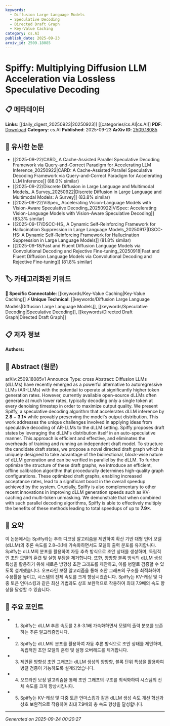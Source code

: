 ```yaml
---
keywords:
  - Diffusion Large Language Models
  - Speculative Decoding
  - Directed Draft Graph
  - Key-Value Caching
category: cs.AI
publish_date: 2025-09-23
arxiv_id: 2509.18085
---
```


<!-- KEYWORD_LINKING_METADATA:
{
  "processed_timestamp": "2025-09-24T00:20:27.792692",
  "vocabulary_version": "1.0",
  "selected_keywords": [
    "Diffusion Large Language Models",
    "Speculative Decoding",
    "Directed Draft Graph",
    "Key-Value Caching"
  ],
  "rejected_keywords": [],
  "similarity_scores": {
    "Diffusion Large Language Models": 0.78,
    "Speculative Decoding": 0.8,
    "Directed Draft Graph": 0.75,
    "Key-Value Caching": 0.77
  },
  "extraction_method": "AI_prompt_based",
  "budget_applied": true,
  "candidates_json": {
    "candidates": [
      {
        "surface": "Diffusion LLMs",
        "canonical": "Diffusion Large Language Models",
        "aliases": [
          "dLLMs"
        ],
        "category": "unique_technical",
        "rationale": "This represents a novel approach in language model architecture that is distinct from autoregressive models.",
        "novelty_score": 0.85,
        "connectivity_score": 0.65,
        "specificity_score": 0.9,
        "link_intent_score": 0.78
      },
      {
        "surface": "Speculative Decoding",
        "canonical": "Speculative Decoding",
        "aliases": [],
        "category": "unique_technical",
        "rationale": "A specific decoding strategy that enhances the performance of language models, relevant for linking with decoding techniques.",
        "novelty_score": 0.75,
        "connectivity_score": 0.7,
        "specificity_score": 0.85,
        "link_intent_score": 0.8
      },
      {
        "surface": "Directed Draft Graph",
        "canonical": "Directed Draft Graph",
        "aliases": [],
        "category": "unique_technical",
        "rationale": "A novel graph structure proposed for optimizing language model generation, useful for linking with graph-based methods.",
        "novelty_score": 0.8,
        "connectivity_score": 0.6,
        "specificity_score": 0.88,
        "link_intent_score": 0.75
      },
      {
        "surface": "KV-caching",
        "canonical": "Key-Value Caching",
        "aliases": [
          "KV-caching"
        ],
        "category": "specific_connectable",
        "rationale": "A known technique for improving model efficiency, relevant for linking with memory optimization strategies.",
        "novelty_score": 0.5,
        "connectivity_score": 0.85,
        "specificity_score": 0.7,
        "link_intent_score": 0.77
      }
    ],
    "ban_list_suggestions": [
      "autoregressive LLMs",
      "token generation rates",
      "output quality"
    ]
  },
  "decisions": [
    {
      "candidate_surface": "Diffusion LLMs",
      "resolved_canonical": "Diffusion Large Language Models",
      "decision": "linked",
      "scores": {
        "novelty": 0.85,
        "connectivity": 0.65,
        "specificity": 0.9,
        "link_intent": 0.78
      }
    },
    {
      "candidate_surface": "Speculative Decoding",
      "resolved_canonical": "Speculative Decoding",
      "decision": "linked",
      "scores": {
        "novelty": 0.75,
        "connectivity": 0.7,
        "specificity": 0.85,
        "link_intent": 0.8
      }
    },
    {
      "candidate_surface": "Directed Draft Graph",
      "resolved_canonical": "Directed Draft Graph",
      "decision": "linked",
      "scores": {
        "novelty": 0.8,
        "connectivity": 0.6,
        "specificity": 0.88,
        "link_intent": 0.75
      }
    },
    {
      "candidate_surface": "KV-caching",
      "resolved_canonical": "Key-Value Caching",
      "decision": "linked",
      "scores": {
        "novelty": 0.5,
        "connectivity": 0.85,
        "specificity": 0.7,
        "link_intent": 0.77
      }
    }
  ]
}
-->

# Spiffy: Multiplying Diffusion LLM Acceleration via Lossless Speculative Decoding

## 📋 메타데이터

**Links**: [[daily_digest_20250923|20250923]] [[categories/cs.AI|cs.AI]]
**PDF**: [Download](https://arxiv.org/pdf/2509.18085.pdf)
**Category**: cs.AI
**Published**: 2025-09-23
**ArXiv ID**: [2509.18085](https://arxiv.org/abs/2509.18085)

## 🔗 유사한 논문
- [[2025-09-22/CARD_ A Cache-Assisted Parallel Speculative Decoding Framework via Query-and-Correct Paradigm for Accelerating LLM Inference_20250922|CARD: A Cache-Assisted Parallel Speculative Decoding Framework via Query-and-Correct Paradigm for Accelerating LLM Inference]] (88.0% similar)
- [[2025-09-22/Discrete Diffusion in Large Language and Multimodal Models_ A Survey_20250922|Discrete Diffusion in Large Language and Multimodal Models: A Survey]] (83.8% similar)
- [[2025-09-22/ViSpec_ Accelerating Vision-Language Models with Vision-Aware Speculative Decoding_20250922|ViSpec: Accelerating Vision-Language Models with Vision-Aware Speculative Decoding]] (83.3% similar)
- [[2025-09-17/DSCC-HS_ A Dynamic Self-Reinforcing Framework for Hallucination Suppression in Large Language Models_20250917|DSCC-HS: A Dynamic Self-Reinforcing Framework for Hallucination Suppression in Large Language Models]] (81.8% similar)
- [[2025-09-18/Fast and Fluent Diffusion Language Models via Convolutional Decoding and Rejective Fine-tuning_20250918|Fast and Fluent Diffusion Language Models via Convolutional Decoding and Rejective Fine-tuning]] (81.8% similar)

## 🏷️ 카테고리화된 키워드
**🔗 Specific Connectable**: [[keywords/Key-Value Caching|Key-Value Caching]]
**⚡ Unique Technical**: [[keywords/Diffusion Large Language Models|Diffusion Large Language Models]], [[keywords/Speculative Decoding|Speculative Decoding]], [[keywords/Directed Draft Graph|Directed Draft Graph]]

## 📋 저자 정보

**Authors:** 

## 📄 Abstract (원문)

arXiv:2509.18085v1 Announce Type: cross 
Abstract: Diffusion LLMs (dLLMs) have recently emerged as a powerful alternative to autoregressive LLMs (AR-LLMs) with the potential to operate at significantly higher token generation rates. However, currently available open-source dLLMs often generate at much lower rates, typically decoding only a single token at every denoising timestep in order to maximize output quality. We present Spiffy, a speculative decoding algorithm that accelerates dLLM inference by $\mathbf{2.8{-}3.1\times}$ while provably preserving the model's output distribution. This work addresses the unique challenges involved in applying ideas from speculative decoding of AR-LLMs to the dLLM setting. Spiffy proposes draft states by leveraging the dLLM's distribution itself in an auto-speculative manner. This approach is efficient and effective, and eliminates the overheads of training and running an independent draft model. To structure the candidate draft states, we propose a novel directed draft graph which is uniquely designed to take advantage of the bidirectional, block-wise nature of dLLM generation and can be verified in parallel by the dLLM. To further optimize the structure of these draft graphs, we introduce an efficient, offline calibration algorithm that procedurally determines high-quality graph configurations. These optimized draft graphs, enabling increased acceptance rates, lead to a significant boost in the overall speedup achieved by the system. Crucially, Spiffy is also complementary to other recent innovations in improving dLLM generation speeds such as KV-caching and multi-token unmasking. We demonstrate that when combined with such parallel decoding algorithms, Spiffy is able to effectively multiply the benefits of these methods leading to total speedups of up to $\mathbf{7.9\times}$.

## 📝 요약

이 논문에서는 Spiffy라는 추측 디코딩 알고리즘을 제안하여 확산 기반 대형 언어 모델(dLLM)의 추론 속도를 2.8~3.1배 가속화하면서도 모델의 출력 분포를 유지합니다. Spiffy는 dLLM의 분포를 활용하여 자동 추측 방식으로 초안 상태를 생성하며, 독립적인 초안 모델의 훈련 및 실행 부담을 제거합니다. 또한, 양방향 블록 방식의 dLLM 생성 특성을 활용하기 위해 새로운 방향성 초안 그래프를 제안하고, 이를 병렬로 검증할 수 있도록 설계했습니다. 오프라인 보정 알고리즘을 통해 초안 그래프의 구조를 최적화하여 수용률을 높이고, 시스템의 전체 속도를 크게 향상시켰습니다. Spiffy는 KV-캐싱 및 다중 토큰 언마스킹과 같은 최신 기법과도 상호 보완적으로 작용하여 최대 7.9배의 속도 향상을 달성할 수 있습니다.

## 🎯 주요 포인트

- 1. Spiffy는 dLLM 추론 속도를 2.8-3.1배 가속화하면서 모델의 출력 분포를 보존하는 추론 알고리즘입니다.
- 2. Spiffy는 dLLM의 분포를 활용하여 자동 추론 방식으로 초안 상태를 제안하며, 독립적인 초안 모델의 훈련 및 실행 오버헤드를 제거합니다.
- 3. 제안된 방향성 초안 그래프는 dLLM 생성의 양방향, 블록 단위 특성을 활용하여 병렬 검증이 가능하도록 설계되었습니다.
- 4. 오프라인 보정 알고리즘을 통해 초안 그래프의 구조를 최적화하여 시스템의 전체 속도를 크게 향상시킵니다.
- 5. Spiffy는 KV-캐싱 및 다중 토큰 언마스킹과 같은 dLLM 생성 속도 개선 혁신과 상호 보완적으로 작용하여 최대 7.9배의 총 속도 향상을 달성합니다.


---

*Generated on 2025-09-24 00:20:27*